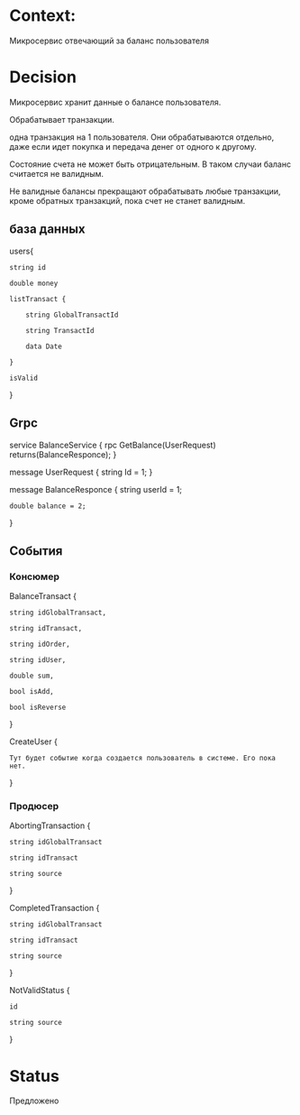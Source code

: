 # Context: 

Микросервис отвечающий за баланс пользователя

# Decision

Микросервис хранит данные о балансе пользователя. 

Обрабатывает транзакции. 

одна транзакция на 1 пользователя. Они обрабатываются отдельно, даже если идет покупка и передача денег от одного к другому. 

Состояние счета не может быть отрицательным. В таком случаи баланс считается не валидным. 

Не валидные балансы прекращают обрабатывать любые транзакции, кроме обратных транзакций, пока счет не станет валидным. 


## база данных

users{

	string id
	
	double money
	
	listTransact {
	
		string GlobalTransactId
		
		string TransactId
		
		data Date
	
	}
	
	isValid
}

## Grpc

service BalanceService 
{
  rpc GetBalance(UserRequest) returns(BalanceResponce);
}

message UserRequest
{
	string Id = 1;
}

message BalanceResponce
{
	string userId = 1;

	double balance = 2;
}

## События

### Консюмер

BalanceTransact {

	string idGlobalTransact,

	string idTransact,

	string idOrder,

	string idUser,

	double sum,

	bool isAdd,

	bool isReverse

}

CreateUser {
	
	Тут будет событие когда создается пользователь в системе. Его пока нет.
	
}

### Продюсер 

AbortingTransaction {

	string idGlobalTransact

	string idTransact

	string source

}

CompletedTransaction {

	string idGlobalTransact

	string idTransact

	string source

}

NotValidStatus {

	id
	
	string source
}



# Status

Предложено




